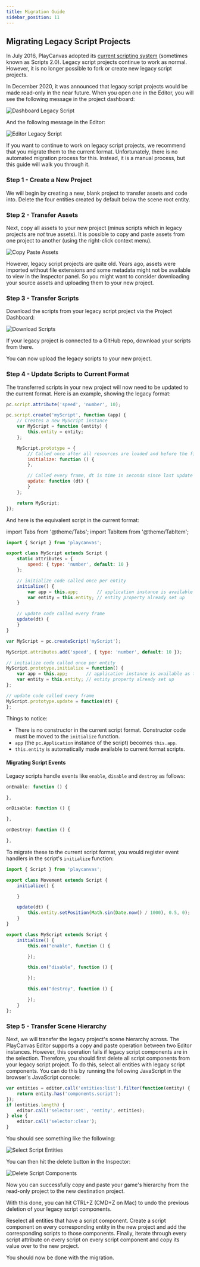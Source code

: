 ```yaml
---
title: Migration Guide
sidebar_position: 11
---
```


## Migrating Legacy Script Projects

In July 2016, PlayCanvas adopted its [current scripting system][1] (sometimes known as Scripts 2.0). Legacy script projects continue to work as normal. However, it is no longer possible to fork or create new legacy script projects.

In December 2020, it was announced that legacy script projects would be made read-only in the near future. When you open one in the Editor, you will see the following message in the project dashboard:

![Dashboard Legacy Script](/img/user-manual/scripting/migration-guide/dashboard-warning.png)

And the following message in the Editor:

![Editor Legacy Script](/img/user-manual/scripting/migration-guide/editor-warning.png)

If you want to continue to work on legacy script projects, we recommend that you migrate them to the current format. Unfortunately, there is no automated migration process for this. Instead, it is a manual process, but this guide will walk you through it.

### Step 1 - Create a New Project

We will begin by creating a new, blank project to transfer assets and code into. Delete the four entities created by default below the scene root entity.

### Step 2 - Transfer Assets

Next, copy all assets to your new project (minus scripts which in legacy projects are *not* true assets). It is possible to copy and paste assets from one project to another (using the right-click context menu).

![Copy Paste Assets](/img/user-manual/scripting/migration-guide/copy-assets.png)

However, legacy script projects are quite old. Years ago, assets were imported without file extensions and some metadata might not be available to view in the Inspector panel. So you might want to consider downloading your source assets and uploading them to your new project.

### Step 3 - Transfer Scripts

Download the scripts from your legacy script project via the Project Dashboard:

![Download Scripts](/img/user-manual/scripting/migration-guide/download-scripts.png)

If your legacy project is connected to a GitHub repo, download your scripts from there.

You can now upload the legacy scripts to your new project.

### Step 4 - Update Scripts to Current Format

The transferred scripts in your new project will now need to be updated to the current format. Here is an example, showing the legacy format:

```javascript
pc.script.attribute('speed', 'number', 10);

pc.script.create('myScript', function (app) {
    // Creates a new MyScript instance
    var MyScript = function (entity) {
        this.entity = entity;
    };

    MyScript.prototype = {
        // Called once after all resources are loaded and before the first update
        initialize: function () {
        },

        // Called every frame, dt is time in seconds since last update
        update: function (dt) {
        }
    };

    return MyScript;
});
```

And here is the equivalent script in the current format:

import Tabs from '@theme/Tabs';
import TabItem from '@theme/TabItem';

<Tabs defaultValue="classic" groupId='script-code'>
<TabItem  value="esm" label="ESM">

```javascript
import { Script } from 'playcanvas';

export class MyScript extends Script {
    static attributes = {
        speed: { type: 'number', default: 10 }
    };

    // initialize code called once per entity
    initialize() {
        var app = this.app;       // application instance is available as this.app
        var entity = this.entity; // entity property already set up
    }

    // update code called every frame
    update(dt) {
    }
}
```

</TabItem>
<TabItem value="classic" label="Classic">

```javascript
var MyScript = pc.createScript('myScript');

MyScript.attributes.add('speed', { type: 'number', default: 10 });

// initialize code called once per entity
MyScript.prototype.initialize = function() {
    var app = this.app;       // application instance is available as this.app
    var entity = this.entity; // entity property already set up
};

// update code called every frame
MyScript.prototype.update = function(dt) {
};
```

</TabItem>
</Tabs>

Things to notice:

* There is no constructor in the current script format. Constructor code must be moved to the `initialize` function.
* `app` (the `pc.Application` instance of the script) becomes `this.app`.
* `this.entity` is automatically made available to current format scripts.

#### Migrating Script Events

Legacy scripts handle events like `enable`, `disable` and `destroy` as follows:

```javascript
onEnable: function () {

},

onDisable: function () {

},

onDestroy: function () {

},
```

To migrate these to the current script format, you would register event handlers in the script's `initialize` function:

<Tabs defaultValue="classic" groupId='script-code'>
<TabItem  value="esm" label="ESM">

```javascript
import { Script } from 'playcanvas';

export class Movement extends Script {
    initialize() {

    }

    update(dt) {
        this.entity.setPosition(Math.sin(Date.now() / 1000), 0.5, 0);
    }
}
```

</TabItem>
<TabItem value="classic" label="Classic">

```javascript
export class MyScript extends Script {
    initialize() {
        this.on("enable", function () {

        });

        this.on("disable", function () {

        });

        this.on("destroy", function () {

        });
    }
};
```

</TabItem>
</Tabs>

### Step 5 - Transfer Scene Hierarchy

Next, we will transfer the legacy project's scene hierarchy across. The PlayCanvas Editor supports a copy and paste operation between two Editor instances. However, this operation fails if legacy script components are in the selection. Therefore, you should first delete all script components from your legacy script project. To do this, select all entities with legacy script components. You can do this by running the following JavaScript in the browser's JavaScript console:

```javascript
var entities = editor.call('entities:list').filter(function(entity) {
    return entity.has('components.script');
});
if (entities.length) {
    editor.call('selector:set', 'entity', entities);
} else {
    editor.call('selector:clear');
}
```

You should see something like the following:

![Select Script Entities](/img/user-manual/scripting/migration-guide/select-script-entities.png)

You can then hit the delete button in the Inspector:

![Delete Script Components](/img/user-manual/scripting/migration-guide/delete-script-components.png)

Now you can successfully copy and paste your game's hierarchy from the read-only project to the new destination project.

With this done, you can hit CTRL+Z (CMD+Z on Mac) to undo the previous deletion of your legacy script components.

Reselect all entities that have a script component. Create a script component on every corresponding entity in the new project and add the corresponding scripts to those components. Finally, iterate through every script attribute on every script on every script component and copy its value over to the new project.

You should now be done with the migration.

[1]: https://blog.playcanvas.com/playcanvas-scripts-2-0/
